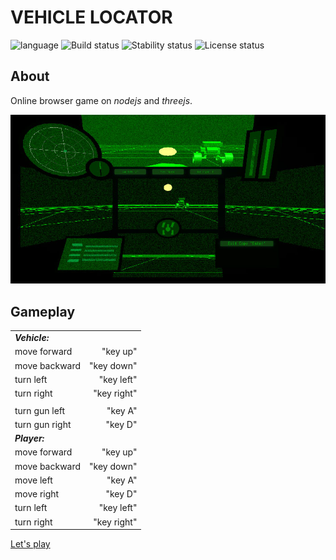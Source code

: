
# VEHICLE LOCATOR 

![language](https://img.shields.io/badge/code-es6-green.svg) 
![Build status](https://img.shields.io/badge/build-passing-red.svg) 
![Stability status](https://img.shields.io/badge/stability-stable-green.svg) 
![License status](https://img.shields.io/badge/license-Beerware-green.svg) 


About
------------   
Online browser game on *nodejs* and *threejs*.  
  
  
![pic](https://raw.githubusercontent.com/fire888/locator/master/www/app/styles/screenshot.jpg)  

Gameplay
------------ 
||| 
| -------------------- | ------------------:|
| **_Vehicle:_**       |                    |
| move forward         | "key up"           |
| move backward        | "key down"         |
| turn left            | "key left"         |
| turn right           | "key right"        |
| 	                   |                    |
|turn gun left         | "key A"            |  
|turn gun right        | "key D"            |  
| **_Player:_**        |                    |  
|move forward          | "key up"           |
|move backward         | "key down"         |
|move left             | "key A"            |
|move right            | "key D"            |
|turn left             | "key left"         |  
|turn right            | "key right"        |    



[Let's play](http://poligon.e2e4d7d5.ru)
